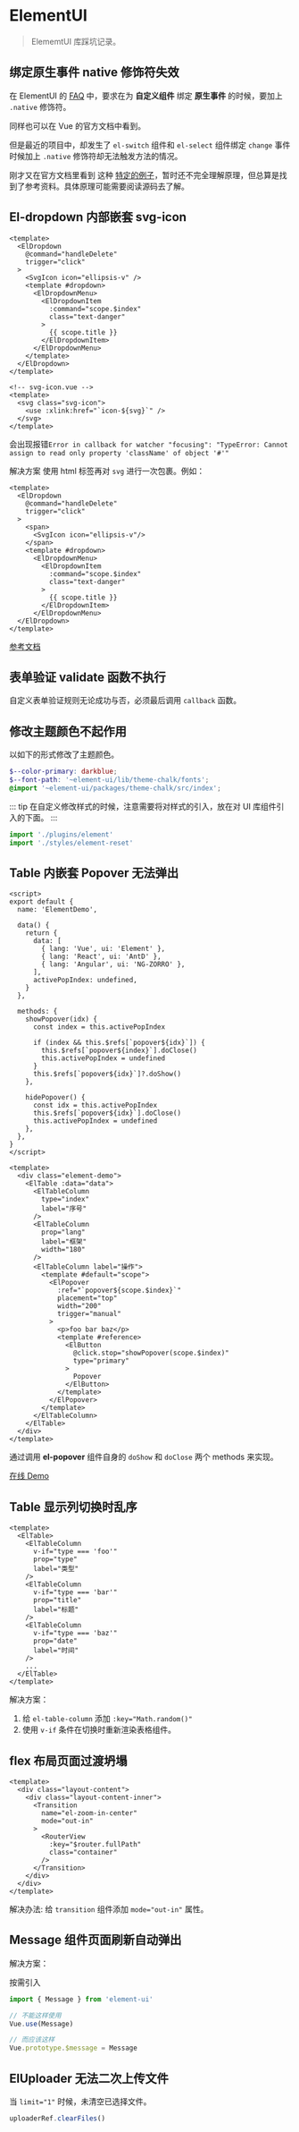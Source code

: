 # ElementUI

> ElememtUI 库踩坑记录。

## 绑定原生事件 native 修饰符失效

在 ElementUI 的 [FAQ](https://github.com/ElemeFE/element/blob/dev/FAQ.md) 中，要求在为 **自定义组件** 绑定 **原生事件** 的时候，要加上 `.native` 修饰符。

同样也可以在 Vue 的官方文档中看到。

但是最近的项目中，却发生了 `el-switch` 组件和 `el-select` 组件绑定 `change` 事件时候加上 `.native` 修饰符却无法触发方法的情况。

刚才又在官方文档里看到 这种 [特定的例子](https://cn.vuejs.org/v2/guide/components-custom-events.html#%E5%B0%86%E5%8E%9F%E7%94%9F%E4%BA%8B%E4%BB%B6%E7%BB%91%E5%AE%9A%E5%88%B0%E7%BB%84%E4%BB%B6)，暂时还不完全理解原理，但总算是找到了参考资料。具体原理可能需要阅读源码去了解。

## El-dropdown 内部嵌套 svg-icon

```vue
<template>
  <ElDropdown
    @command="handleDelete"
    trigger="click"
  >
    <SvgIcon icon="ellipsis-v" />
    <template #dropdown>
      <ElDropdownMenu>
        <ElDropdownItem
          :command="scope.$index"
          class="text-danger"
        >
          {{ scope.title }}
        </ElDropdownItem>
      </ElDropdownMenu>
    </template>
  </ElDropdown>
</template>
```

```vue
<!-- svg-icon.vue -->
<template>
  <svg class="svg-icon">
    <use :xlink:href="`icon-${svg}`" />
  </svg>
</template>
```

会出现报错`Error in callback for watcher "focusing": "TypeError: Cannot assign to read only property 'className' of object '#'"`

解决方案 使用 html 标签再对 `svg` 进行一次包裹。例如：

```vue
<template>
  <ElDropdown
    @command="handleDelete"
    trigger="click"
  >
    <span>
      <SvgIcon icon="ellipsis-v"/>
    </span>
    <template #dropdown>
      <ElDropdownMenu>
        <ElDropdownItem
          :command="scope.$index"
          class="text-danger"
        >
          {{ scope.title }}
        </ElDropdownItem>
      </ElDropdownMenu>
  </ElDropdown>
</template>
```

[参考文档](https://github.com/ElemeFE/element/issues/13453#issuecomment-441138145)

## 表单验证 validate 函数不执行

自定义表单验证规则无论成功与否，必须最后调用 `callback` 函数。

## 修改主题颜色不起作用

以如下的形式修改了主题颜色。

```scss
$--color-primary: darkblue;
$--font-path: '~element-ui/lib/theme-chalk/fonts';
@import '~element-ui/packages/theme-chalk/src/index';
```

::: tip
在自定义修改样式的时候，注意需要将对样式的引入，放在对 UI 库组件引入的下面。
:::

```js
import './plugins/element'
import './styles/element-reset'
```

## Table 内嵌套 Popover 无法弹出

```vue
<script>
export default {
  name: 'ElementDemo',

  data() {
    return {
      data: [
        { lang: 'Vue', ui: 'Element' },
        { lang: 'React', ui: 'AntD' },
        { lang: 'Angular', ui: 'NG-ZORRO' },
      ],
      activePopIndex: undefined,
    }
  },

  methods: {
    showPopover(idx) {
      const index = this.activePopIndex

      if (index && this.$refs[`popover${idx}`]) {
        this.$refs[`popover${index}`].doClose()
        this.activePopIndex = undefined
      }
      this.$refs[`popover${idx}`]?.doShow()
    },

    hidePopover() {
      const idx = this.activePopIndex
      this.$refs[`popover${idx}`].doClose()
      this.activePopIndex = undefined
    },
  },
}
</script>

<template>
  <div class="element-demo">
    <ElTable :data="data">
      <ElTableColumn
        type="index"
        label="序号"
      />
      <ElTableColumn
        prop="lang"
        label="框架"
        width="180"
      />
      <ElTableColumn label="操作">
        <template #default="scope">
          <ElPopover
            :ref="`popover${scope.$index}`"
            placement="top"
            width="200"
            trigger="manual"
          >
            <p>foo bar baz</p>
            <template #reference>
              <ElButton
                @click.stop="showPopover(scope.$index)"
                type="primary"
              >
                Popover
              </ElButton>
            </template>
          </ElPopover>
        </template>
      </ElTableColumn>
    </ElTable>
  </div>
</template>
```

通过调用 **el-popover** 组件自身的 `doShow` 和 `doClose` 两个 methods 来实现。

[在线 Demo](https://codesandbox.io/s/zqm1w7wvxm)

## Table 显示列切换时乱序

```vue
<template>
  <ElTable>
    <ElTableColumn
      v-if="type === 'foo'"
      prop="type"
      label="类型"
    />
    <ElTableColumn
      v-if="type === 'bar'"
      prop="title"
      label="标题"
    />
    <ElTableColumn
      v-if="type === 'baz'"
      prop="date"
      label="时间"
    />
    ...
  </ElTable>
</template>
```

解决方案：

1. 给 `el-table-column` 添加 `:key="Math.random()"`
2. 使用 `v-if` 条件在切换时重新渲染表格组件。

## flex 布局页面过渡坍塌

```vue
<template>
  <div class="layout-content">
    <div class="layout-content-inner">
      <Transition
        name="el-zoom-in-center"
        mode="out-in"
      >
        <RouterView
          :key="$router.fullPath"
          class="container"
        />
      </Transition>
    </div>
  </div>
</template>
```

解决办法: 给 `transition` 组件添加 `mode="out-in"` 属性。

## Message 组件页面刷新自动弹出

解决方案：

按需引入

```js
import { Message } from 'element-ui'

// 不能这样使用
Vue.use(Message)

// 而应该这样
Vue.prototype.$message = Message
```

## ElUploader 无法二次上传文件

当 `limit="1"` 时候，未清空已选择文件。

```js
uploaderRef.clearFiles()
```
